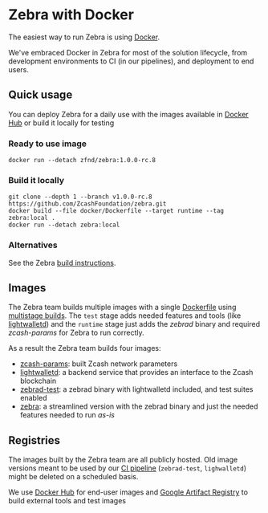 # Zebra with Docker

The easiest way to run Zebra is using [Docker](https://docs.docker.com/get-docker/).

We've embraced Docker in Zebra for most of the solution lifecycle, from development environments to CI (in our pipelines), and deployment to end users.

## Quick usage

You can deploy Zebra for a daily use with the images available in [Docker Hub](https://hub.docker.com/r/zfnd/zebra) or build it locally for testing

### Ready to use image

```shell
docker run --detach zfnd/zebra:1.0.0-rc.8
```

### Build it locally

```shell
git clone --depth 1 --branch v1.0.0-rc.8 https://github.com/ZcashFoundation/zebra.git
docker build --file docker/Dockerfile --target runtime --tag zebra:local .
docker run --detach zebra:local
```

### Alternatives

See the Zebra [build instructions](https://github.com/ZcashFoundation/zebra#build-instructions).

## Images

The Zebra team builds multiple images with a single [Dockerfile](https://github.com/ZcashFoundation/zebra/blob/main/docker/Dockerfile) using [multistage builds](https://docs.docker.com/build/building/multi-stage/). The `test` stage adds needed features and tools (like [lightwalletd](https://github.com/adityapk00/lightwalletd)) and the `runtime` stage just adds the _zebrad_ binary and required _zcash-params_ for Zebra to run correctly.

As a result the Zebra team builds four images:

- [zcash-params](us-docker.pkg.dev/zealous-zebra/zebra/zcash-params): built Zcash network parameters
- [lightwalletd](us-docker.pkg.dev/zealous-zebra/zebra/lightwalletd): a backend service that provides an interface to the Zcash blockchain
- [zebrad-test](us-docker.pkg.dev/zealous-zebra/zebra/zebrad-test): a zebrad binary with lightwalletd included, and test suites enabled
- [zebra](https://hub.docker.com/repository/docker/zfnd/zebra): a streamlined version with the zebrad binary and just the needed features needed to run _as-is_

## Registries

The images built by the Zebra team are all publicly hosted. Old image versions meant to be used by our [CI pipeline](https://github.com/ZcashFoundation/zebra/blob/main/.github/workflows/continous-integration-docker.yml) (`zebrad-test`, `lighwalletd`) might be deleted on a scheduled basis.

We use [Docker Hub](https://hub.docker.com/r/zfnd/zebra) for end-user images and [Google Artifact Registry](https://console.cloud.google.com/artifacts/docker/zealous-zebra/us/zebra) to build external tools and test images

